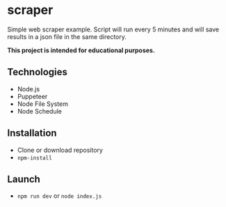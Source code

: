 # scraper
Simple web scraper example. Script will run every 5 minutes and will save results in a json file in the same directory.

**This project is intended for educational purposes.**

## Technologies 
* Node.js
* Puppeteer
* Node File System
* Node Schedule

## Installation
* Clone or download repository
* `npm-install`

## Launch
* `npm run dev` or `node index.js`
